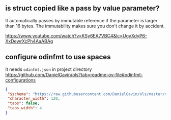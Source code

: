 ## is struct copied like a pass by value parameter?

It automatically passes by immutable reference if the parameter is larger than 16 bytes. The immutability makes sure you don't change it by accident.

<https://www.youtube.com/watch?v=KSy6EA7VBC4&lc=UgyXdyP6-XxDewrXcPh4AaABAg>

## configure odinfmt to use spaces

It needs `odinfmt.json` in project directory <https://github.com/DanielGavin/ols?tab=readme-ov-file#odinfmt-configurations>

```json
{
 "$schema": "https://raw.githubusercontent.com/DanielGavin/ols/master/misc/odinfmt.schema.json",
 "character_width": 120,
 "tabs": false,
 "tabs_width": 4
}
```

